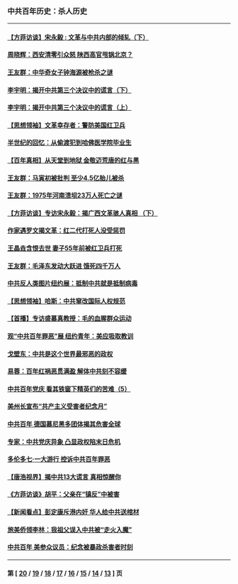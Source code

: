 ### 中共百年历史：杀人历史
---
#### [【方菲访谈】宋永毅 : 文革与中共内部的倾轧（下）](../../pages/nf1176106/n13486836.md?01310430) 
#### [周晓辉：西安清零引众怒 陕西高官甩锅北京？](../../pages/nf1176106/n13484627.md?01310430) 
#### [王友群：中华奇女子钟海源被枪杀之谜](../../pages/nf1176106/n13430555.md?01310430) 
#### [李宇明：揭开中共第三个决议中的谎言（下）](../../pages/nf1176106/n13389389.md?01310430) 
#### [李宇明：揭开中共第三个决议中的谎言（上）](../../pages/nf1176106/n13388697.md?01310430) 
#### [【思想领袖】文革幸存者：警防美国红卫兵](../../pages/nf1176106/n13339289.md?01310430) 
#### [半世纪的回忆：从偷渡犯到哈佛医学院毕业生](../../pages/nf1176106/n13345328.md?01310430) 
#### [【百年真相】从天堂到地狱 金敬迈荒唐的红与黑](../../pages/nf1176106/n13336995.md?01310430) 
#### [王友群：马寅初被批判 至少4.5亿胎儿被杀](../../pages/nf1176106/n13260313.md?01310430) 
#### [王友群：1975年河南溃坝23万人死亡之谜](../../pages/nf1176106/n13231576.md?01310430) 
#### [【方菲访谈】专访宋永毅：揭广西文革骇人真相 （下）](../../pages/nf1176106/n13209074.md?01310430) 
#### [作家遇罗文揭文革：红二代打死人没受惩罚](../../pages/nf1176106/n13205254.md?01310430) 
#### [王晶垚含恨去世 妻子55年前被红卫兵打死](../../pages/nf1176106/n13203590.md?01310430) 
#### [王友群：毛泽东发动大跃进 饿死四千万人](../../pages/nf1176106/n13177158.md?01310430) 
#### [中共反人类图片纽约展：抵制中共就是抵制病毒](../../pages/nf1176106/n13115371.md?01310430) 
#### [【思想领袖】哈斯：中共窜改国际人权规范](../../pages/nf1176106/n13053647.md?01310430) 
#### [【首播】专访盛慕真教授：毛的血腥群众运动](../../pages/nf1176106/n13091782.md?01310430) 
#### [观“中共百年罪恶”展 纽约青年：美应吸取教训](../../pages/nf1176106/n13085246.md?01310430) 
#### [戈壁东：中共是这个世界最邪恶的政权](../../pages/nf1176106/n13085641.md?01310430) 
#### [易蓉：百年红祸恶贯满盈 解体中共刻不容缓](../../pages/nf1176106/n13084455.md?01310430) 
#### [中共百年党庆 看其铁窗下精英们的苦难（5）](../../pages/nf1176106/n13076766.md?01310430) 
#### [美州长宣布“共产主义受害者纪念月”](../../pages/nf1176106/n13074024.md?01310430) 
#### [中共百年 德国慕尼黑多团体揭其危害全球](../../pages/nf1176106/n13068873.md?01310430) 
#### [专家：中共党庆异象 凸显政权陷末日危机](../../pages/nf1176106/n13067084.md?01310430) 
#### [多伦多七·一大游行 控诉中共百年罪恶](../../pages/nf1176106/n13062043.md?01310430) 
#### [【唐浩视界】揭中共13大谎言 真相惊醒你](../../pages/nf1176106/n13065208.md?01310430) 
#### [《方菲访谈》胡平：父亲在“镇反”中被害](../../pages/nf1176106/n13064114.md?01310430) 
#### [【新闻看点】彭定康斥港内奸 华人给中共送棺材](../../pages/nf1176106/n13064230.md?01310430) 
#### [旅美侨领李林：我祖父误入中共被“走火入魔”](../../pages/nf1176106/n13062777.md?01310430) 
#### [中共百年 美参众议员：纪念被暴政杀害者时刻](../../pages/nf1176106/n13063735.md?01310430) 

---
#### 第 [ [20](./20.md?01310430) / [19](./19.md?01310430) / [18](./18.md?01310430) / [17](./17.md?01310430) / [16](./16.md?01310430) / [15](./15.md?01310430) / [14](./14.md?01310430) / [13](./13.md?01310430) ] 页

